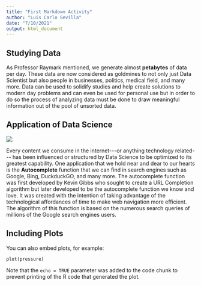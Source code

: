 ```yaml
---
title: "First Markdown Activity"
author: "Luis Carlo Sevilla"
date: "7/10/2021"
output: html_document
---
```



## Studying Data

As Professor Raymark mentioned, we generate almost **petabytes** of data per day. These data are now considered as goldmines to not only just Data Scientist but also people in businesses, politics, medical field, and many more. Data can be used to solidify studies and help create solutions to modern day problems and can even be used for personal use but in order to do so the process of analyzing data must be done to draw meaningful information out of the pool of unsorted data. 

## Application of Data Science
![](https://miro.medium.com/max/700/1*209COHJ1LFfInRPuWQFylQ.png)

Every content we consume in the internet---or anything technology related--- has been influenced or structured by Data Science to be optimized to its greatest capability. One application that we hold near and dear to our hearts is the **Autocomplete** function that we can find in search engines such as Google, Bing, DuckduckGO, and many more. The autocomplete function was first developed by Kevin Gibbs who sought to create a URL Completion algorithm but later developed to be the autocomplete function we know and love. It was created with the intention of taking advantage of the technological affordances of time to make web navigation more efficient. The algorithm of this function is based on the numerous search queries of millions of the Google search engines users.





## Including Plots

You can also embed plots, for example:

```{r pressure, echo=TRUE}
plot(pressure)
```

Note that the `echo = TRUE` parameter was added to the code chunk to prevent printing of the R code that generated the plot.
